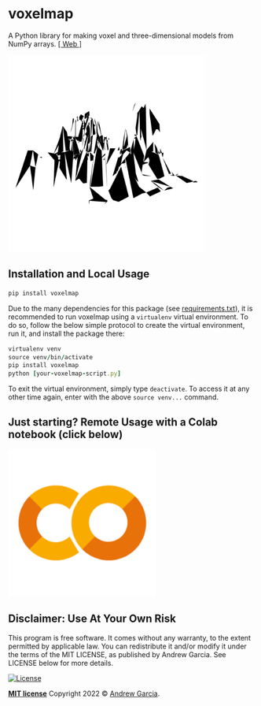 # voxelmap

A Python library for making voxel and three-dimensional models from NumPy arrays. [[  Web  ]](https://andrewatcloud.com/voxelmap/)

<!-- <center><a href="https://andrewatcloud.com/voxelmap/"><img src="https://github.com/andrewrgarcia/voxelmap/blob/main/extra/voxeldog.png?raw=true" width="450"></a></center> -->

<img src="https://github.com/andrewrgarcia/voxelmap/blob/main/voxelmap.svg" width="400"></a></center>

## Installation and Local Usage 

```ruby
pip install voxelmap
```
Due to the many dependencies for this package (see [requirements.txt](./requirements.txt)), it is recommended to run voxelmap using a `virtualenv` virtual environment. To do so, follow the below simple protocol to create the virtual environment, run it, and install the package there:
```ruby 
virtualenv venv
source venv/bin/activate
pip install voxelmap
python [your-voxelmap-script.py]
```
To exit the virtual environment, simply type `deactivate`. To access it at any other time again, enter with the above `source venv...` command.

## Just starting? Remote Usage with a Colab notebook (click below)

<a href="https://colab.research.google.com/drive/1RMEMgZHlk_tKAzfS4QfXLJV9joDgdh8N?usp=sharing">
<img src="https://github.com/andrewrgarcia/powerxrd/blob/main/img/colab.png?raw=true" width="300" ></a>


## Disclaimer: Use At Your Own Risk

This program is free software. It comes without any warranty, to the extent permitted by applicable law. You can redistribute it and/or modify it under the terms of the MIT LICENSE, as published by Andrew Garcia. See LICENSE below for more details.

[![License](http://img.shields.io/:license-mit-blue.svg?style=flat-square)](http://badges.mit-license.org)

**[MIT license](./LICENSE)** Copyright 2022 © <a href="https://github.com/andrewrgarcia" target="_blank">Andrew Garcia</a>.
